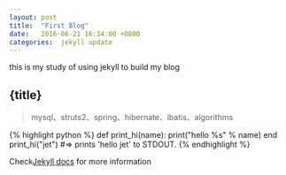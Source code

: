 ```yaml
---
layout: post
title:  "First Blog"
date:   2016-06-21 16:34:00 +0800
categories:  jekyll update
---
```

this is my study of using jekyll to build my blog

## {title} ##

>mysql、struts2、spring、hibernate、ibatis、algorithms

{% highlight python %}
def print_hi(name):
	print("hello %s" % name)
end
print_hi("jet")
#=> prints 'hello jet' to STDOUT.
{% endhighlight %}

Check[Jekyll docs] for more information

[Jekyll docs]: http://jekyllrb.com/docs/home